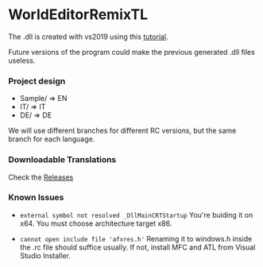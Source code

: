 # WorldEditorRemixTL

The .dll is created with vs2019 using this [tutorial](https://docs.microsoft.com/en-us/cpp/build/creating-a-resource-only-dll).

Future versions of the program could make the previous generated .dll files useless.

### Project design
- Sample/ => EN
- IT/ => IT
- DE/ => DE

We will use different branches for different RC versions, but the same branch for each language.

### Downloadable Translations
Check the [Releases](https://github.com/martysama0134/WorldEditorRemixTL/releases)

### Known Issues
- `external symbol not resolved _DllMainCRTStartup`
You're buiding it on x64. You must choose architecture target x86.

- `cannot open include file 'afxres.h'`
Renaming it to windows.h inside the .rc file should suffice usually. If not, install MFC and ATL from Visual Studio Installer.
